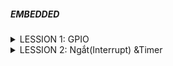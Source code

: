 ##### EMBEDDED 


<details>
    <summary>LESSION 1: GPIO </summary>
  
    GPIO trên bộ thư viện SPL (Standard Peripherals Firmware Library ). Các hàm phục vụ cho việc cấu hình GPIO, cấp xung ngoại vi được định nghĩa trong file "stm32f10x_rcc.h", và "stm32f10x_gpio.h"
  trong thư viện này, các cấu hình được chia thành các trường và định nghĩa bằng các cấu trúc như struct và enum.

    Một số định nghĩa đã được cung cấp trong thư viện có thể kể ra như:
    
    Các GPIO: các thanh ghi phục vụ chức năng GPIO đã được tổ chức dưới dạng 1 struct. Các thanh ghi cấu hình cho các GPIO được tổ chức trong struct GPIO_Typedef.
    typedef struct
    {
      __IO uint32_t CRL;
      __IO uint32_t CRH;
      __IO uint32_t IDR;
      __IO uint32_t ODR;
      __IO uint32_t BSRR;
      __IO uint32_t BRR;
      __IO uint32_t LCKR;
    } GPIO_TypeDef;
    Trong thư viện SPL, các thuộc tính của GPIO được tổ chức thành 1 struct GPIO_InitTypeDef chứa các trường GPIO_Mode, GPIO_Pin và GPIO_Speed.
    typedef struct
    {
      uint16_t GPIO_Pin;             /*!< Specifies the GPIO pins to be configured.
                                          This parameter can be any value of @ref GPIO_pins_define */
    
      GPIOSpeed_TypeDef GPIO_Speed;  /*!< Specifies the speed for the selected pins.
                                          This parameter can be a value of @ref GPIOSpeed_TypeDef */
    
      GPIOMode_TypeDef GPIO_Mode;    /*!< Specifies the operating mode for the selected pins.
                                          This parameter can be a value of @ref GPIOMode_TypeDef */
    }GPIO_InitTypeDef;
    GPIO_InitStructure.GPIO_Mode là một trường dùng để xác định chế độ hoạt động của chân GPIO trong thư viện của STM32.
    typedef enum
    { GPIO_Mode_AIN = 0x0,
      GPIO_Mode_IN_FLOATING = 0x04,
      GPIO_Mode_IPD = 0x28,
      GPIO_Mode_IPU = 0x48,
      GPIO_Mode_Out_OD = 0x14,
      GPIO_Mode_Out_PP = 0x10,
      GPIO_Mode_AF_OD = 0x1C,
      GPIO_Mode_AF_PP = 0x18
    }GPIOMode_TypeDef;
    *Dưới đây là các giá trị mà trường GPIO_Mode có thể nhận và giải thích chi tiết về từng chế độ:
    
    GPIO_Mode_AIN:
    
    ● Mô tả: Analog Input.
    
    ● Giải thích: Chân GPIO được cấu hình làm đầu vào analog. Thường được sử dụng cho các chức năng như ADC (Analog to Digital Converter).
    
    GPIO_Mode_IN_FLOATING:
    
    ● Mô tả: Floating Input.
    
    ● Giải thích: Chân GPIO được cấu hình làm đầu vào và ở trạng thái nổi (không pull-up hay pull-down). Điều này có nghĩa là chân không được kết nối cố định với mức cao (VDD) hoặc mức thấp (GND) thông qua điện trở.
    
    GPIO_Mode_IPD:
    
    ● Mô tả: Input with Pull-down.
    
    ● Giải thích: Chân GPIO được cấu hình làm đầu vào với một điện trở pull-down nội bộ kích hoạt. Khi không có tín hiệu nào được áp dụng lên chân này, nó sẽ được kéo về mức thấp (GND).
    
    GPIO_Mode_IPU:
    
    ● Mô tả: Input with Pull-up.
    
    ● Giải thích: Chân GPIO được cấu hình làm đầu vào với một điện trở pull-up nội bộ kích hoạt. Khi không có tín hiệu nào được áp dụng lên chân này, nó sẽ được kéo về mức cao (VDD).
    
    GPIO_Mode_Out_OD:
    
    ● Mô tả: Open-drain Output.
    
    ● Giải thích: Chân GPIO được cấu hình làm đầu ra với chế độ open-drain. Trong chế độ này, chân có thể được kéo xuống mức thấp, nhưng để đạt được mức cao, cần một điện trở pull-up ngoài hoặc từ một nguồn khác.
    
    GPIO_Mode_Out_PP:
    
    ● Mô tả: Push-pull Output.
    
    ● Giải thích: Chân GPIO được cấu hình làm đầu ra với chế độ push-pull. Trong chế độ này, chân có thể đạt được cả mức cao và mức thấp mà không cần bất kỳ phần cứng bổ sung nào.
    
    GPIO_Mode_AF_OD:
    
    ● Mô tả: Alternate Function Open-drain.
    
    ● Giải thích: Chân GPIO được cấu hình để hoạt động trong một chức năng thay thế (như USART, I2C, etc.) và sử dụng chế độ open-drain.
    
    GPIO_Mode_AF_PP:
    
    ● Mô tả: Alternate Function Push-pull.
    
    ● Giải thích: Chân GPIO được cấu hình để hoạt động trong một chức năng thay thế và sử dụng chế độ push-pull.
    
    GPIO_Pin là trường xác định chân trong GPIOx tương ứng. các giá trị được khai báo trong file header, có dạng GPIO_Pin_x với x là chân từ 0-15.
    
    #define GPIO_Pin_0                                        ((unint16_t)0x0001)  /* < Pin 0 selected */
    #define GPIO_Pin_1                                        ((unint16_t)0x0002)  /* < Pin 1 selected */
    ......
    #define GPIO_Pin_All                                      ((unint16_t)0xFFFF)  /* < All Pin selected */


    GPIO_Speed là trường xác định tốc độ đáp ứng của chân. Thường được cấu hình đi kèm với chế độ Output, các giá trị cũng được khai báo trong file header trong GPIO_SpeedTypeDef:

    typedef enum
    { 
      GPIO_Speed_10MHz = 1,
      GPIO_Speed_2MHz, 
      GPIO_Speed_50MHz
    }GPIOSpeed_TypeDef;
    Cấu hình RCC cấp clock cho ngoại vi
    
    Trong tài liệu của bộ thư viện : “STM32F10x Standard Peripherals Firmware Library”, xung clock cho ngoại vi được cấu hình bởi các hàm trong modules RCC.
    
    Các hàm :có chức năng cấp xung hoặc ngưng cấp xung cho ngoại vi tương ứng. Các hàm này được định nghĩa trong file "stm32f10x_rcc.h". Các hàm này nhận tham số vào là Macro của các ngoại vi được định nghĩa sẵn trong file header, tham số thứ 2 quy định việc cấp hay ngưng xung clock cho ngoại vi tương ứng.
    
    RCC_APB1PeriphClockCmd
    Enables or disables the Low Speed APB (APB1) peripheral clock.
    
    Parameters:
    
    RCC_APB1Periph,:specifies the APB1 peripheral to gates its clock. This parameter can be any combination of the following values:
    
    RCC_APB1Periph_TIM2, 
    RCC_APB1Periph_TIM3, 
    RCC_APB1Periph_TIM4, 
    RCC_APB1Periph_TIM5, 
    RCC_APB1Periph_TIM6, 
    RCC_APB1Periph_TIM7, 
    RCC_APB1Periph_WWDG, 
    RCC_APB1Periph_SPI2, 
    RCC_APB1Periph_SPI3, 
    RCC_APB1Periph_USART2, 
    RCC_APB1Periph_USART3, 
    RCC_APB1Periph_USART4, 
    RCC_APB1Periph_USART5, 
    RCC_APB1Periph_I2C1, 
    RCC_APB1Periph_I2C2, 
    RCC_APB1Periph_USB, 
    RCC_APB1Periph_CAN1, 
    RCC_APB1Periph_BKP, 
    RCC_APB1Periph_PWR, 
    RCC_APB1Periph_DAC, 
    RCC_APB1Periph_CEC, 
    RCC_APB1Periph_TIM12, 
    RCC_APB1Periph_TIM13, 
    RCC_APB1Periph_TIM14
    
    NewState,:
    new state of the specified peripheral clock. This parameter can be: ENABLE or DISABLE.
    
    Return values:
    None
    
    RCC_APB2PeriphClockCmd
    Enables or disables the High Speed APB (APB2) peripheral clock. Parameters:
    
    RCC_APB2Periph,:specifies the APB2 peripheral to gates its clock. This parameter can be any combination of the following values:
    
    RCC_APB2Periph_AFIO, 
    RCC_APB2Periph_GPIOA, 
    RCC_APB2Periph_GPIOB, 
    RCC_APB2Periph_GPIOC, 
    RCC_APB2Periph_GPIOD, 
    RCC_APB2Periph_GPIOE, 
    RCC_APB2Periph_GPIOF, 
    RCC_APB2Periph_GPIOG, 
    RCC_APB2Periph_ADC1, 
    RCC_APB2Periph_ADC2, 
    RCC_APB2Periph_TIM1, 
    RCC_APB2Periph_SPI1, 
    RCC_APB2Periph_TIM8, 
    RCC_APB2Periph_USART1, 
    RCC_APB2Periph_ADC3, 
    RCC_APB2Periph_TIM15, 
    RCC_APB2Periph_TIM16, 
    RCC_APB2Periph_TIM17, 
    RCC_APB2Periph_TIM9, 
    RCC_APB2Periph_TIM10, 
    RCC_APB2Periph_TIM11
    NewState,:
    new state of the specified peripheral clock. This parameter can be: ENABLE or DISABLE.
    
    Return values:
    None
    GPIOC được cấp xung bởi APB2 nên sử dụng hàm :
    
    RCC_APB2PeriphClockCmd (RCC_APB2Periph_GPIOC, ENABLE); để cấu hình clock.
    
    Cấu hình Pin GPIO
    
    Như đã đề cập ở trên, các thuộc tính của 1 chân trong GPIO có thể được cấu hình thông qua struct GPIO_InitTypeDef, chúng ta sẽ tạo 1 biến struct kiểu này, sau đó gán các giá trị cần cấu hình thông qua biến đó.
    
    Khởi tạo GPIO Hàm GPIO_Init(); khởi tạo GPIOx với các tham số đã được thiết lập trong GPIO_InitStruct. Hàm nhận 2 tham số là 1 GPIOx cần khởi tạo và 1 con trỏ trỏ tới struct GPIO_InitTypedDef chứa các thông tin đã thiết lập cho GPIO.
    
    Vì vậy, để khởi tạo 1 GPIO để sử dụng, trước tiên cần cấu hình clock, sau đó tạo 1 struct GPIO_InitTypedDef cấu hình tham số cho GPIO, sau đó gọi hàm GPIO_Init() với GPIOx cần cấu hình và struct vừa tạo.
    
    GPIO_InitTypeDef GPIO_InitStruct;
    RCC_APB2PeriphClockCmd(RCC_APBxPeriph_GPIOx, ENABLE);
    
    GPIO_InitStruct.GPIO_Pin = GPIO_Pin_x;
    GPIO_InitStruct.GPIO_Mode = GPIO_Mode_xx;
    GPIO_InitStruct.GPIO_Speed = GPIO_Speed_xx;
    GPIO_Init(GPIOx, &GPIO_InitStruct);
    2 Các hàm cơ bản trên GPIO.
    
    Thư viện SPL hỗ trợ sẵn các hàm để thực thi trên các GPIO.
    
    GPIO_SetBits(GPIO_TypeDef GPIOx, uint16_t GPIO_Pin)*
    ● Mô tả: Đặt một hoặc nhiều chân GPIO ở mức cao (logic 1).
    
    ● Tham số:
    
    ● GPIOx: là cổng GPIO muốn điều khiển (ví dụ: GPIOA, GPIOB,...).
    
    ● GPIO_Pin: chọn chân hoặc chân cần đặt ở mức cao (ví dụ: GPIO_Pin_0, GPIO_Pin_1 hoặc kết hợp như GPIO_Pin_0 | GPIO_Pin_1).
    
     GPIO_ResetBits(GPIO_TypeDef GPIOx, uint16_t GPIO_Pin)*
    ● Mô tả: Đặt một hoặc nhiều chân GPIO ở mức thấp (logic 0).
    
    ● Tham số: Tương tự như hàm GPIO_SetBits.
    
    GPIO_ReadInputDataBit(GPIO_TypeDef GPIOx, uint16_t GPIO_Pin)*
    ● Mô tả: Đọc trạng thái của một chân GPIO đã được cấu hình là input.
    
    ● Tham số: Tương tự như hàm GPIO_SetBits.
    
    ● Giá trị trả về: Trả về Bit_SET nếu chân đang ở mức cao hoặc Bit_RESET nếu chân đang ở mức thấp.
    
    GPIO_ReadOutputDataBit(GPIO_TypeDef GPIOx, uint16_t GPIO_Pin)*
    ● Mô tả: Đọc trạng thái của một chân GPIO đã được cấu hình là output.
    
    ● Tham số: Tương tự như hàm GPIO_SetBits.
    
    ● Giá trị trả về: Trả về Bit_SET nếu chân đang ở mức cao hoặc Bit_RESET nếu chân đang ở mức thấp.
    
    GPIO_WriteBit(GPIO_TypeDef GPIOx, uint16_t GPIO_Pin, BitAction BitVal)*
    ● Mô tả: Đặt trạng thái của một chân GPIO dựa trên giá trị của BitVal.
    
    ● Tham số:
    
    ● GPIOx và GPIO_Pin tương tự như hàm GPIO_SetBits.
    
    ● BitVal: là giá trị mà bạn muốn đặt cho chân GPIO, có thể là Bit_SET hoặc Bit_RESET.
    
     GPIO_ReadInputData(GPIO_TypeDef GPIOx)*
    ● Mô tả: Đọc giá trị của tất cả các chân GPIO đã được cấu hình là đầu vào trên cổng GPIO chỉ định.
    
    ● Tham số:
    
    ● GPIOx: cổng GPIO mà bạn muốn đọc (ví dụ: GPIOA, GPIOB,...).
    
    ● Giá trị trả về: Một giá trị 16-bit biểu diễn trạng thái của tất cả các chân trên cổng GPIO.
    
     GPIO_ReadOutputData(GPIO_TypeDef GPIOx)*
    ● Mô tả: Đọc giá trị của tất cả các chân GPIO đã được cấu hình là đầu ra trên cổng GPIO chỉ định.
    
    ● Tham số:
    
    ● GPIOx: cổng GPIO mà bạn muốn đọc.
    
    ● Giá trị trả về: Một giá trị 16-bit biểu diễn trạng thái của tất cả các chân trên cổng GPIO.
    
     GPIO_Write(GPIO_TypeDef GPIOx, uint16_t PortVal)*
    ● Mô tả: Ghi giá trị cho toàn bộ cổng GPIO.
    
    ● Tham số:
    
    ● GPIOx: cổng GPIO bạn muốn ghi.
    
    ● PortVal: giá trị 16-bit mà bạn muốn đặt cho cổng GPIO.
    
     GPIO_PinLockConfig(GPIO_TypeDef GPIOx, uint16_t GPIO_Pin)*
    ● Mô tả: Khóa cấu hình của chân GPIO. Sau khi chân đã bị khóa, bạn sẽ không thể thay đổi cấu hình của nó cho đến khi hệ thống được reset.
    
    ● Tham số:
    
    ● GPIOx: cổng GPIO mà bạn muốn khóa chân.
    
    ● GPIO_Pin: chọn chân cần khóa (ví dụ: GPIO_Pin_0, GPIO_Pin_1 hoặc kết hợp như GPIO_Pin_0 | GPIO_Pin_1).
    
    GPIO_EventOutputConfig(uint8_t GPIO_PortSource, uint8_t GPIO_PinSource)
    ● Mô tả: Cấu hình chân sự kiện đầu ra.
    
    ● Tham số:
    
    ● GPIO_PortSource: xác định cổng GPIO.
    
    ● GPIO_PinSource: xác định chân GPIO.
    
     GPIO_EventOutputCmd(FunctionalState NewState)
    ● Mô tả: Cho phép hoặc vô hiệu hóa chân sự kiện đầu ra.
    
    ● Tham số:
    
    ● NewState: trạng thái mới của chân. Có thể là ENABLE hoặc DISABLE.
    
     GPIO_AFIODeInit()
    ● Mô tả: Đặt lại tất cả các thanh ghi của AFIO (Alternate Function IO) về giá trị mặc định.

    



</details>

<details>
    <summary>LESSION 2: Ngắt(Interrupt) &Timer </summary>

## Interupt(Ngắt)
    ● Ngắt là 1 sự kiện khẩn cấp xảy ra trong hay ngoài vi điều khiển. Nó yêu MCU phải dừng chương trình chính và thực thi chương trình ngắt.


    ● Mỗi ngắt có 1 trình phục vụ ngắt, sẽ yêu cầu MCU thực thi lệnh tại trình phục vụ ngắt khi có ngắt xảy ra
    
    ● Các ngắt có các địa chỉ cố định trong bộ nhớ để giữ các trình phục vụ. Các địa chỉ này gọi là vector ngắt

## Ngắt                    Cờ ngắt            Địa chỉ trình phục vụ ngắt            Độ ưu tiên ngắt
  Reset                       -                        0000h                                  
  Ngắt ngoài                 IE0                       0003h                        Lập trình được
  Timer1                     TF1                       001Bh                        Lập trình được
  Ngắt truyền thông                                                                 Lập trình được

Quá trình thực thi ngắt:
                        //main.c
    0xC1                  main(){
    0xC2                  while(1){
    ...                 		//do something
    0xC9                   }
                        }
                        
    0xB1-0xB5           ISR(); // ngat ngoai
    0xC3                ISR1();

 ● B1: Xử lý xong câu lệnh đang chạy. (Quá trình thực thi câu lệnh mã máy qua các bước: lấy lệnh từ bộ nhớ FLASH, giải mã lệnh, thực thi lệnh)
 
 ● B2: Lưu địa chỉ câu lệnh tiếp theo, lưu trạng thái hoạt động của VDK (các cờ, trạng thái năng lượng) vào vùng nhớ STACK
 
 ● B3: VDK tắt bit ngắt toàn cục để ngăn chặn các ngắt khác can thiệp trong khi xử lý ngắt hiện tại. Nếu vi điều khiển đang ở chế độ tiết kiệm năng lượng, nó sẽ chuyển sang chế độ hoạt động bình thường

 ● B4: Thực thi ngắt bằng cách Vi điều khiển nạp địa chỉ của chương trình phục vụ ngắt (Interrupt Service Routine - ISR) từ bảng vectơ ngắt vào thanh ghi PC

 ● B5: Thực thi xong sẽ thực hiện quá trình phục hồi ngữ cảnh (unstacking)

 Lưu ý: Thời gian xử lý ngắt rất nhỏ (0.005 us) nên khoảng thời gian xử lý ngắt đến câu lệnh tiếp theo là rất nhanh

 Nếu có nhiều ngắt xảy ra thì VDK sẽ dựa vào mức độ ưu tiên ngắt (số càng nhỏ mức ưu tiên càng cao) để thực thi theo thứ tự.

 Nếu ngắt có cùng độ ưu tiên thì VDK sẽ xét theo sub priotiy (độ ưu tiên phụ).

## Các loại ngắt thông dụng
       ● Ngắt ngoài
            Xảy ra khi có thay đổi điện áp trên các chân GPIO được cấu hình làm ngõ vào ngắt.

            LOW: kích hoạt ngắt liên tục khi chân ở mức thấp.
            
            HIGH: Kích hoạt liên tục khi chân ở mức cao.
            
            Rising: Kích hoạt khi trạng thái trên chân chuyển từ thấp lên cao.
            
            Falling: Kích hoạt khi trạng thái trên chân chuyển từ cao xuống thấp

        ● Ngắt timer
            Ngắt Timer xảy ra khi giá trị trong thanh ghi đếm của timer tràn. Giá trị tràn được xác định bởi giá trị cụ thể trong thanh ghi đếm của timer.
            Vì đây là ngắt nội trong MCU, nên phải reset giá trị thanh ghi timer để có thể tạo được ngắt tiếp theo

        ● Ngắt truyền nhận

            Ngắt truyền nhận xảy ra khi có sự kiện truyền/nhận dữ liệu giữ MCU với các thiết bị bên ngoài hay với MCU. Ngắt này sử dụng cho nhiều phương thức như Uart, SPI, I2C…v.v nhằm đảm bảo việc truyền nhận chính xác

        ● Độ ưu tiên ngắt

            Độ ưu tiên ngắt là khác nhau ở các ngắt. Nó xác định ngắt nào được quyền thực thi khi nhiều ngắt xảy ra đồng thời
            
            STM32 quy định ngắt nào có số thứ tự ưu tiên càng thấp thì có quyền càng cao. Các ưu tiên ngắt có thể lập trình được
            

</details>




























